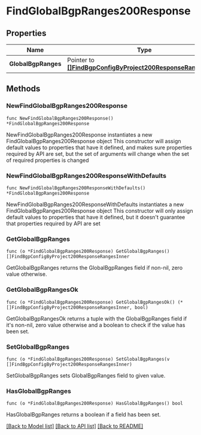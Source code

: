 # FindGlobalBgpRanges200Response

## Properties

Name | Type | Description | Notes
------------ | ------------- | ------------- | -------------
**GlobalBgpRanges** | Pointer to [**[]FindBgpConfigByProject200ResponseRangesInner**](FindBgpConfigByProject200ResponseRangesInner.md) |  | [optional] 

## Methods

### NewFindGlobalBgpRanges200Response

`func NewFindGlobalBgpRanges200Response() *FindGlobalBgpRanges200Response`

NewFindGlobalBgpRanges200Response instantiates a new FindGlobalBgpRanges200Response object
This constructor will assign default values to properties that have it defined,
and makes sure properties required by API are set, but the set of arguments
will change when the set of required properties is changed

### NewFindGlobalBgpRanges200ResponseWithDefaults

`func NewFindGlobalBgpRanges200ResponseWithDefaults() *FindGlobalBgpRanges200Response`

NewFindGlobalBgpRanges200ResponseWithDefaults instantiates a new FindGlobalBgpRanges200Response object
This constructor will only assign default values to properties that have it defined,
but it doesn't guarantee that properties required by API are set

### GetGlobalBgpRanges

`func (o *FindGlobalBgpRanges200Response) GetGlobalBgpRanges() []FindBgpConfigByProject200ResponseRangesInner`

GetGlobalBgpRanges returns the GlobalBgpRanges field if non-nil, zero value otherwise.

### GetGlobalBgpRangesOk

`func (o *FindGlobalBgpRanges200Response) GetGlobalBgpRangesOk() (*[]FindBgpConfigByProject200ResponseRangesInner, bool)`

GetGlobalBgpRangesOk returns a tuple with the GlobalBgpRanges field if it's non-nil, zero value otherwise
and a boolean to check if the value has been set.

### SetGlobalBgpRanges

`func (o *FindGlobalBgpRanges200Response) SetGlobalBgpRanges(v []FindBgpConfigByProject200ResponseRangesInner)`

SetGlobalBgpRanges sets GlobalBgpRanges field to given value.

### HasGlobalBgpRanges

`func (o *FindGlobalBgpRanges200Response) HasGlobalBgpRanges() bool`

HasGlobalBgpRanges returns a boolean if a field has been set.


[[Back to Model list]](../README.md#documentation-for-models) [[Back to API list]](../README.md#documentation-for-api-endpoints) [[Back to README]](../README.md)


